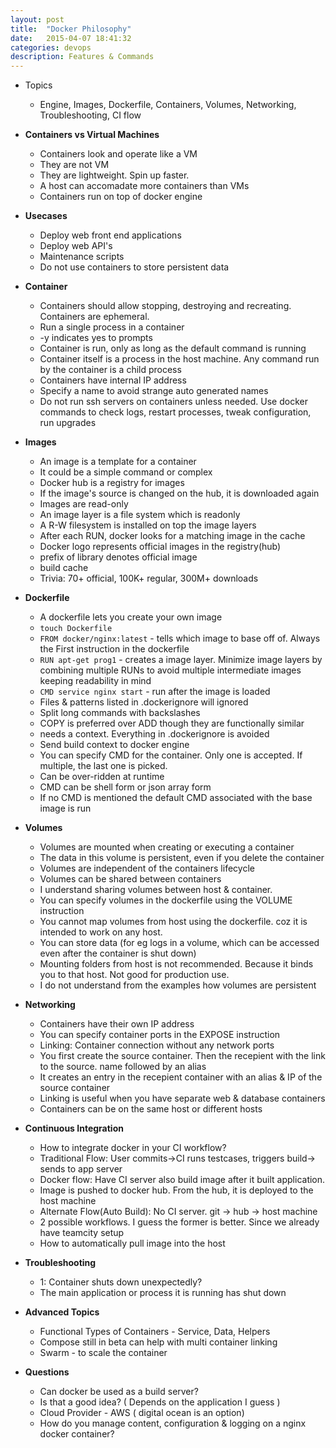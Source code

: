 ```yaml
---
layout: post
title:  "Docker Philosophy"
date:   2015-04-07 18:41:32
categories: devops
description: Features & Commands
---
```


* Topics
  * Engine, Images, Dockerfile, Containers, Volumes, Networking, Troubleshooting, CI flow

* __Containers vs Virtual Machines__
  * Containers look and operate like a VM
  * They are not VM
  * They are lightweight. Spin up faster. 
  * A host can accomadate more containers than VMs
  * Containers run on top of docker engine

* __Usecases__
  * Deploy web front end applications
  * Deploy web API's
  * Maintenance scripts
  * Do not use containers to store persistent data

* __Container__
  * Containers should allow stopping, destroying and recreating. Containers are ephemeral.
  * Run a single process in a container
  * -y indicates yes to prompts
  * Container is run, only as long as the default command is running
  * Container itself is a process in the host machine. Any command run by the container is a child process
  * Containers have internal IP address
  * Specify a name to avoid strange auto generated names
  * Do not run ssh servers on containers unless needed. Use docker commands to check logs, restart processes, tweak configuration, run upgrades

* __Images__
  * An image is a template for a container
  * It could be a simple command or complex 
  * Docker hub is a registry for images
  * If the image's source is changed on the hub, it is downloaded again
  * Images are read-only
  * An image layer is a file system which is readonly
  * A R-W filesystem is installed on top the image layers
  * After each RUN, docker looks for a matching image in the cache
  * Docker logo represents official images in the registry(hub)
  * prefix of library denotes official image
  * build cache
  * Trivia: 70+ official, 100K+ regular, 300M+ downloads

* __Dockerfile__
  * A dockerfile lets you create your own image
  * `touch Dockerfile`
  * `FROM docker/nginx:latest` - tells which image to base off of. Always the First instruction in the dockerfile
  * `RUN apt-get prog1` - creates a image layer. Minimize image layers by combining multiple RUNs to avoid multiple intermediate images keeping readability in mind
  * `CMD service nginx start` - run after the image is loaded
  * Files & patterns listed in .dockerignore will ignored
  * Split long commands with backslashes
  * COPY is preferred over ADD though they are functionally similar
  * needs a context. Everything in .dockerignore is avoided
  * Send build context to docker engine
  * You can specify CMD for the container. Only one is accepted. If multiple, the last one is picked.
  * Can be over-ridden at runtime
  * CMD can be shell form or json array form
  * If no CMD is mentioned the default CMD associated with the base image is run

* __Volumes__
  * Volumes are mounted when creating or executing a container
  * The data in this volume is persistent, even if you delete the container
  * Volumes are independent of the containers lifecycle
  * Volumes can be shared between containers
  * I understand sharing volumes between host & container. 
  * You can specify volumes in the dockerfile using the VOLUME instruction
  * You cannot map volumes from host using the dockerfile. coz it is intended to work on any host.
  * You can store data (for eg logs in a volume, which can be accessed even after the container is shut down)
  * Mounting folders from host is not recommended. Because it binds you to that host. Not good for production use.
  * I do not understand from the examples how volumes are persistent

* __Networking__
  * Containers have their own IP address
  * You can specify container ports in the EXPOSE instruction
  * Linking: Container connection without any network ports
  * You first create the source container. Then the recepient with the link to the source. name followed by an alias
  * It creates an entry in the recepient container with an alias & IP of the source container
  * Linking is useful when you have separate web & database containers
  * Containers can be on the same host or different hosts

* __Continuous Integration__
  * How to integrate docker in your CI workflow?
  * Traditional Flow: User commits->CI runs testcases, triggers build-> sends to app server
  * Docker flow: Have CI server also build image after it built application. 
  * Image is pushed to docker hub. From the hub, it is deployed to the host machine
  * Alternate Flow(Auto Build): No CI server. git -> hub -> host machine
  * 2 possible workflows. I guess the former is better. Since we already have teamcity setup
  * How to automatically pull image into the host

* __Troubleshooting__
  * 1: Container shuts down unexpectedly? 
  * The main application or process it is running has shut down

* __Advanced Topics__
  * Functional Types of Containers - Service, Data, Helpers
  * Compose still in beta can help with multi container linking
  * Swarm - to scale the container

* __Questions__
  * Can docker be used as a build server?
  * Is that a good idea? ( Depends on the application I guess )
  * Cloud Provider - AWS ( digital ocean is an option)
  * How do you manage content, configuration & logging on a nginx docker container?